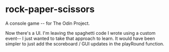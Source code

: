 # rock-paper-scissors
A console game -- for The Odin Project.

Now there's a UI. I'm leaving the spaghetti code I wrote using a custom event-- I just wanted to take that approach to learn. It would have been simpler to just add the scoreboard / GUI updates in the playRound function.
